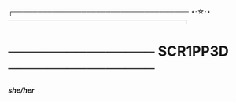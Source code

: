 ┌──────────────────────────────────── ⋆⋅☆⋅⋆ ────────────────────────────────────┐
# ─────────────── SCR1PP3D ───────────────
##### she/her

